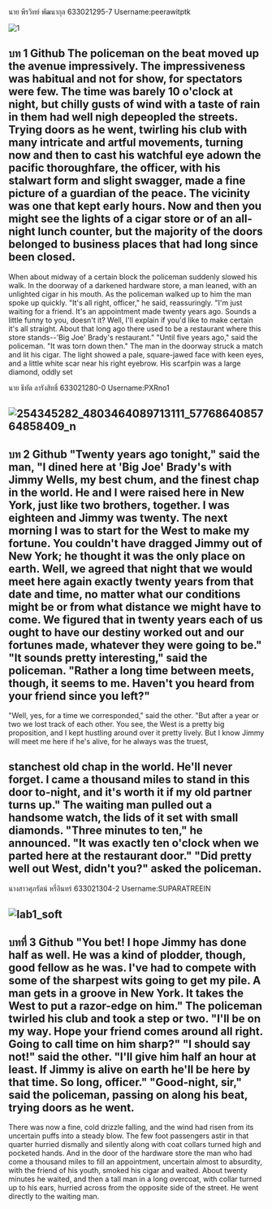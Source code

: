 นาย พีรวิทย์ พัฒนากุล 633021295-7 Username:peerawitptk

![1](https://user-images.githubusercontent.com/120616715/209792250-6aec6251-f59f-4a26-a070-6cb35d0d082f.jpg)

บท 1 Github
The policeman on the beat moved up the avenue impressively. The impressiveness was
habitual and not for show, for spectators were few. The time was barely 10 o'clock at night, but
chilly gusts of wind with a taste of rain in them had well nigh depeopled the streets.
Trying doors as he went, twirling his club with many intricate and artful movements, turning
now and then to cast his watchful eye adown the pacific thoroughfare, the officer, with his
stalwart form and slight swagger, made a fine picture of a guardian of the peace. The vicinity
was one that kept early hours. Now and then you might see the lights of a cigar store or of an
all-night lunch counter, but the majority of the doors belonged to business places that had long
since been closed.
-------------------------------------------------------------------------------------------------------------------------------
When about midway of a certain block the policeman suddenly slowed his walk. In the doorway
of a darkened hardware store, a man leaned, with an unlighted cigar in his mouth. As the
policeman walked up to him the man spoke up quickly.
"It's all right, officer," he said, reassuringly. "I'm just waiting for a friend. It's an appointment
made twenty years ago. Sounds a little funny to you, doesn't it? Well, I'll explain if you'd like to
make certain it's all straight. About that long ago there used to be a restaurant where this store
stands--'Big Joe' Brady's restaurant."
"Until five years ago," said the policeman. "It was torn down then."
The man in the doorway struck a match and lit his cigar. The light showed a pale, square-jawed
face with keen eyes, and a little white scar near his right eyebrow. His scarfpin was a large
diamond, oddly set

นาย ธีทัต ลารังสิทธิ์ 633021280-0 Username:PXRno1

![254345282_4803464089713111_5776864085764858409_n](https://user-images.githubusercontent.com/121214476/209794273-96defabf-44ed-466c-955d-25391d83474a.jpg)
-------------------------------------------------------------------------------------------------------------------------------

บท 2 Github
"Twenty years ago tonight," said the man, "I dined here at 'Big Joe' Brady's with Jimmy Wells,
my best chum, and the finest chap in the world. He and I were raised here in New York, just like
two brothers, together. I was eighteen and Jimmy was twenty. The next morning I was to start
for the West to make my fortune. You couldn't have dragged Jimmy out of New York; he
thought it was the only place on earth. Well, we agreed that night that we would meet here
again exactly twenty years from that date and time, no matter what our conditions might be or
from what distance we might have to come. We figured that in twenty years each of us ought
to have our destiny worked out and our fortunes made, whatever they were going to be."
"It sounds pretty interesting," said the policeman. "Rather a long time between meets, though,
it seems to me. Haven't you heard from your friend since you left?"
-------------------------------------------------------------------------------------------------------------------------------
"Well, yes, for a time we corresponded," said the other. "But after a year or two we lost track of
each other. You see, the West is a pretty big proposition, and I kept hustling around over it
pretty lively. But I know Jimmy will meet me here if he's alive, for he always was the truest,

stanchest old chap in the world. He'll never forget. I came a thousand miles to stand in this door
to-night, and it's worth it if my old partner turns up."
The waiting man pulled out a handsome watch, the lids of it set with small diamonds.
"Three minutes to ten," he announced. "It was exactly ten o'clock when we parted here at the
restaurant door."
"Did pretty well out West, didn't you?" asked the policeman.
-------------------------------------------------------------------------------------------------------------------------------
นางสาวศุภรัตน์ หรี่อินทร์ 633021304-2 Username:SUPARATREEIN

![lab1_soft](https://user-images.githubusercontent.com/120583735/209801262-fd7a3c39-1463-477d-b87d-5563185163bf.jpg)
-------------------------------------------------------------------------------------------------------------------------------
บทที่ 3 Github
"You bet! I hope Jimmy has done half as well. He was a kind of plodder, though, good fellow as
he was. I've had to compete with some of the sharpest wits going to get my pile. A man gets in
a groove in New York. It takes the West to put a razor-edge on him."
The policeman twirled his club and took a step or two.
"I'll be on my way. Hope your friend comes around all right. Going to call time on him sharp?"
"I should say not!" said the other. "I'll give him half an hour at least. If Jimmy is alive on earth
he'll be here by that time. So long, officer."
"Good-night, sir," said the policeman, passing on along his beat, trying doors as he went.
-------------------------------------------------------------------------------------------------------------------------------
There was now a fine, cold drizzle falling, and the wind had risen from its uncertain puffs into a
steady blow. The few foot passengers astir in that quarter hurried dismally and silently along
with coat collars turned high and pocketed hands. And in the door of the hardware store the
man who had come a thousand miles to fill an appointment, uncertain almost to absurdity, with
the friend of his youth, smoked his cigar and waited.
About twenty minutes he waited, and then a tall man in a long overcoat, with collar turned up
to his ears, hurried across from the opposite side of the street. He went directly to the waiting
man.
